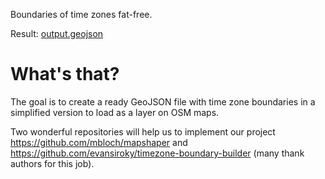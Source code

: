 Boundaries of time zones fat-free.

Result: [output.geojson](output.geojson)

# What's that?

The goal is to create a ready GeoJSON file with time zone boundaries in a simplified version to load as a layer on OSM maps.

Two wonderful repositories will help us to implement our project https://github.com/mbloch/mapshaper and https://github.com/evansiroky/timezone-boundary-builder (many thank authors for this job).

